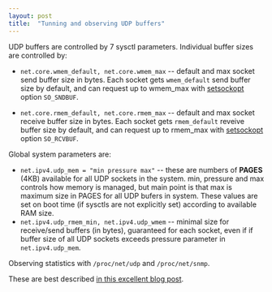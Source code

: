 ```yaml
---
layout: post
title:  "Tunning and observing UDP buffers"
---
```

UDP buffers are controlled by 7 sysctl parameters. Individual buffer sizes are controlled by:

* `net.core.wmem_default, net.core.wmem_max` -- default and max socket send buffer size in bytes. Each socket gets `wmem_default` send buffer size by default, and can request up to wmem_max with [setsockopt][setsockopt] option `SO_SNDBUF`. 

* `net.core.rmem_default, net.core.rmem_max` -- default and max socket receive buffer size in bytes. Each socket gets `rmem_default` reveive buffer size by default, and can request up to rmem_max with [setsockopt][setsockopt] option `SO_RCVBUF`. 

Global system parameters are:

* `net.ipv4.udp_mem = "min pressure max"` -- these are numbers of **PAGES** (4KB) available for all UDP sockets in the system. min, pressure and max controls how memory is managed, but main point is that max is maximum size in PAGES for all UDP bufers in system. These values are set on boot time (if sysctls are not explicitly set) according to available RAM size.
* `net.ipv4.udp_rmem_min, net.ipv4.udp_wmem` -- minimal size for receive/send buffers (in bytes), guaranteed for each socket, even if if buffer size of all UDP sockets exceeds pressure parameter in `net.ipv4.udp_mem`.

Observing statistics with  `/proc/net/udp` and `/proc/net/snmp`.
 
These are best described [in this excellent blog post][packagecloud].


[setsockopt]: http://man7.org/linux/man-pages/man2/setsockopt.2.html
[packagecloud]: https://blog.packagecloud.io/eng/2017/02/06/monitoring-tuning-linux-networking-stack-sending-data/#monitoring-udp-protocol-layer-statistics